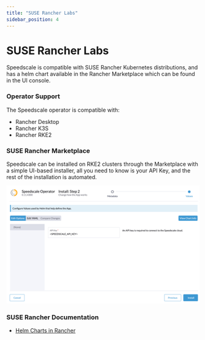 ```yaml
---
title: "SUSE Rancher Labs"
sidebar_position: 4
---
```


# SUSE Rancher Labs

Speedscale is compatible with SUSE Rancher Kubernetes distributions, and has a helm chart available in the Rancher Marketplace which can be found in the UI console.

### Operator Support

The Speedscale operator is compatible with:

* Rancher Desktop
* Rancher K3S
* Rancher RKE2

### SUSE Rancher Marketplace

Speedscale can be installed on RKE2 clusters through the Marketplace with a simple UI-based installer, all you need to know is your API Key, and the rest of the installation is automated.

![rancher-marketplace](rancher-labs-marketplace.png)

### SUSE Rancher Documentation

* [Helm Charts in Rancher](https://rancher.com/docs/rancher/v2.6/en/helm-charts/)
